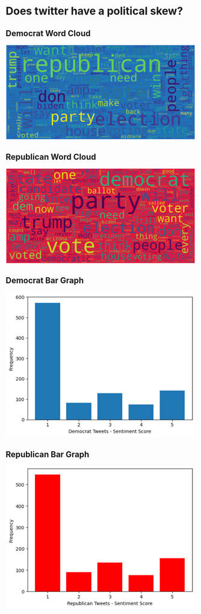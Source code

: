 # Does twitter have a political skew?

## Democrat Word Cloud
![Image!](Images/democrat-word-cloud.png)

## Republican Word Cloud
![Image!](Images/republican-word-cloud.png)

## Democrat Bar Graph
![Image!](Images/democrat-bar-graph.png)

## Republican Bar Graph
![Image!](Images/republican-bar-graph.png)


